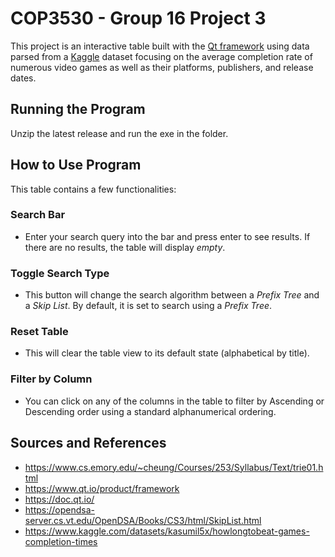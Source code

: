 # COP3530 - Group 16 Project 3
This project is an interactive table built with the [Qt framework](https://www.qt.io/product/framework) using data parsed from a [Kaggle](https://www.kaggle.com/datasets/kasumil5x/howlongtobeat-games-completion-times) dataset focusing on the average completion rate of numerous video games as well as their platforms, publishers, and release dates. 

## Running the Program
Unzip the latest release and run the exe in the folder. 

## How to Use Program
This table contains a few functionalities:
### Search Bar
- Enter your search query into the bar and press enter to see results. If there are no results, the table will display *empty*.
### Toggle Search Type
- This button will change the search algorithm between a *Prefix Tree* and a *Skip List*. By default, it is set to search using a *Prefix Tree*.
### Reset Table
- This will clear the table view to its default state (alphabetical by title).
### Filter by Column
- You can click on any of the columns in the table to filter by Ascending or Descending order using a standard alphanumerical ordering.

## Sources and References
- https://www.cs.emory.edu/~cheung/Courses/253/Syllabus/Text/trie01.html
- https://www.qt.io/product/framework
- https://doc.qt.io/
- https://opendsa-server.cs.vt.edu/OpenDSA/Books/CS3/html/SkipList.html
- https://www.kaggle.com/datasets/kasumil5x/howlongtobeat-games-completion-times